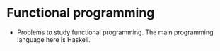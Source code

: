 # Functional programming

- Problems to study functional programming. The main programming language here is Haskell.
